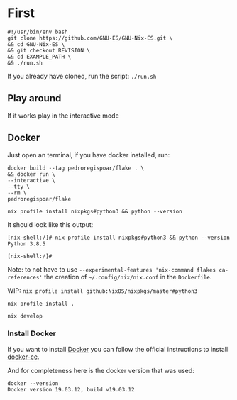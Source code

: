 # First

```
#!/usr/bin/env bash
git clone https://github.com/GNU-ES/GNU-Nix-ES.git \
&& cd GNU-Nix-ES \
&& git checkout REVISION \
&& cd EXAMPLE_PATH \
&& ./run.sh
```

If you already have cloned, run the script:
`./run.sh`


## Play around

If it works play in the interactive mode


## Docker

Just open an terminal, if you have docker installed, run:

```
docker build --tag pedroregispoar/flake . \
&& docker run \
--interactive \
--tty \
--rm \
pedroregispoar/flake
```

`nix profile install nixpkgs#python3 && python --version`

It should look like this output:
```
[nix-shell:/]# nix profile install nixpkgs#python3 && python --version
Python 3.8.5

[nix-shell:/]# 
```


Note: to not have to use `--experimental-features 'nix-command flakes ca-references'` 
the creation of `~/.config/nix/nix.conf` in the `Dockerfile`.

WIP:
`nix profile install github:NixOS/nixpkgs/master#python3`

`nix profile install .`

`nix develop`


### Install Docker

If you want to install [Docker](https://www.docker.com/) you can follow the official instructions to install [docker-ce](https://docs.docker.com/engine/install/).

And for completeness here is the docker version that was used:
```
docker --version
Docker version 19.03.12, build v19.03.12
```
